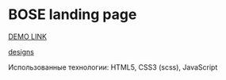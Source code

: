# BOSE landing page

[DEMO LINK](https://yaroslav-lizogub.github.io/layout_miami/)

[designs](https://www.figma.com/file/OMjQNb3hg1LKMV4OwyQ3Ao/BOSE?node-id=0%3A1)

 Использованные технологии: HTML5, CSS3 (scss), JavaScript
